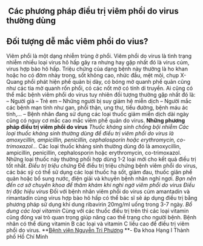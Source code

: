 ## ️ Các phương pháp điều trị viêm phổi do virus thường dùng

## **Đối tượng dễ mắc viêm phổi do vius?**
Viêm phổi là một dạng nhiễm trùng ở phổi. Viêm phổi do virus là tình trạng nhiễm nhiều loại virus hô hấp gây ra nhưng hay gặp nhất đó là virus cúm, virus hợp bào hô hấp. Triệu chứng của dạng bệnh này thường là ho khan hoặc ho có đờm nhày trong, sốt không cao, nhức đầu, mệt mỏi, chụp X-Quang phổi phát hiện phế quản bị dày, có bóng mờ quanh phế quản cũng như các tia mờ quanh rốn phổi, có các nốt mờ có tính di truyền. Ai cũng có thể mắc bệnh viêm phổi do virus tuy nhiên đối tượng thường gặp nhất đó là: – Người già – Trẻ em – Những người bị suy giảm hệ miễn dịch – Người mắc các bệnh mạn tính như gan, phổi thận, ung thư, tiểu đường, bệnh máu ác tính,… – Bệnh nhân đang sử dụng các loại thuốc giảm miễn dịch dài ngày cũng có nguy cơ mắc cao mắc viêm phế quản do virus.
**Những phương pháp điều trị viêm phổi do virus** _Thuốc kháng sinh chống bội nhiễm_
_Các loại thuốc kháng sinh thường dùng để điều trị viêm phổi do virus là amoxycillin, ampicillin, penicillin, cephalosporin hoặc erythromycin, co-trimoxazol…_
Các loại thuốc kháng sinh thường dùng đó là amoxycillin, ampicillin, penicillin, cephalosporin hoặc erythromycin, co-trimoxazol. Những loại thuốc này thường phối hợp dùng 1-2 loại mới cho kết quả điều trị tốt nhất. _Điều trị triệu chứng_ Để điều trị triệu chứng bệnh viêm phổi do virus, các bác sỹ có thể sử dụng các loại thuốc hạ sốt, giảm đau, thuốc giãn phế quản hoặc bổ sung nước, điện giải và khuyên bệnh nhân nghỉ ngơi.
_Bạn nên đến cơ sở chuyên khoa để thăm khám khi nghi ngờ viêm phổi do virus_
_Điều trị đặc hiệu virus_ Đối với bệnh nhân viêm phổi do virus cúm amantadin và rimantadin cùng virus hợp bào hô hấp có thể bác sĩ sẽ áp dụng điều trị bằng phương pháp sử dụng khí dung ribavirin 20mg/ml uống trong 3-7 ngày. _Bổ dung các loại vitamin_ Cùng với các thuốc điều trị trên thì các loại vitamin cũng đóng vai trò quan trọng giúp nâng cao thể trạng cho người bệnh. Bệnh nhân có thể dùng vitamin B các loại và vitamin C liều cao để điều trị viêm phổi do virus.
**[Bệnh viện Nguyễn Tri Phương](https://bvnguyentriphuong.com.vn/) **- Đa khoa Hạng I Thành phố Hồ Chí Minh
